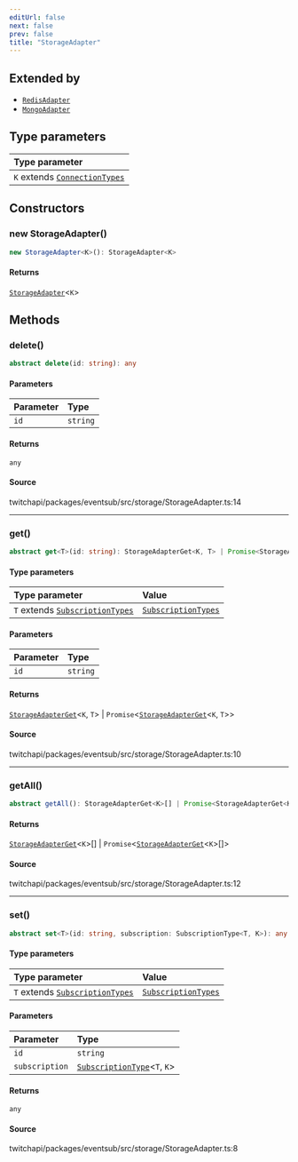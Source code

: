 ```yaml
---
editUrl: false
next: false
prev: false
title: "StorageAdapter"
---
```


## Extended by

- [`RedisAdapter`](RedisAdapter.md)
- [`MongoAdapter`](MongoAdapter.md)

## Type parameters

| Type parameter |
| :------ |
| `K` extends [`ConnectionTypes`](../type-aliases/ConnectionTypes.md) |

## Constructors

### new StorageAdapter()

```ts
new StorageAdapter<K>(): StorageAdapter<K>
```

#### Returns

[`StorageAdapter`](StorageAdapter.md)\<`K`\>

## Methods

### delete()

```ts
abstract delete(id: string): any
```

#### Parameters

| Parameter | Type |
| :------ | :------ |
| `id` | `string` |

#### Returns

`any`

#### Source

twitchapi/packages/eventsub/src/storage/StorageAdapter.ts:14

***

### get()

```ts
abstract get<T>(id: string): StorageAdapterGet<K, T> | Promise<StorageAdapterGet<K, T>>
```

#### Type parameters

| Type parameter | Value |
| :------ | :------ |
| `T` extends [`SubscriptionTypes`](../enumerations/SubscriptionTypes.md) | [`SubscriptionTypes`](../enumerations/SubscriptionTypes.md) |

#### Parameters

| Parameter | Type |
| :------ | :------ |
| `id` | `string` |

#### Returns

[`StorageAdapterGet`](../type-aliases/StorageAdapterGet.md)\<`K`, `T`\> \| `Promise`\<[`StorageAdapterGet`](../type-aliases/StorageAdapterGet.md)\<`K`, `T`\>\>

#### Source

twitchapi/packages/eventsub/src/storage/StorageAdapter.ts:10

***

### getAll()

```ts
abstract getAll(): StorageAdapterGet<K>[] | Promise<StorageAdapterGet<K>[]>
```

#### Returns

[`StorageAdapterGet`](../type-aliases/StorageAdapterGet.md)\<`K`\>[] \| `Promise`\<[`StorageAdapterGet`](../type-aliases/StorageAdapterGet.md)\<`K`\>[]\>

#### Source

twitchapi/packages/eventsub/src/storage/StorageAdapter.ts:12

***

### set()

```ts
abstract set<T>(id: string, subscription: SubscriptionType<T, K>): any
```

#### Type parameters

| Type parameter | Value |
| :------ | :------ |
| `T` extends [`SubscriptionTypes`](../enumerations/SubscriptionTypes.md) | [`SubscriptionTypes`](../enumerations/SubscriptionTypes.md) |

#### Parameters

| Parameter | Type |
| :------ | :------ |
| `id` | `string` |
| `subscription` | [`SubscriptionType`](../type-aliases/SubscriptionType.md)\<`T`, `K`\> |

#### Returns

`any`

#### Source

twitchapi/packages/eventsub/src/storage/StorageAdapter.ts:8
